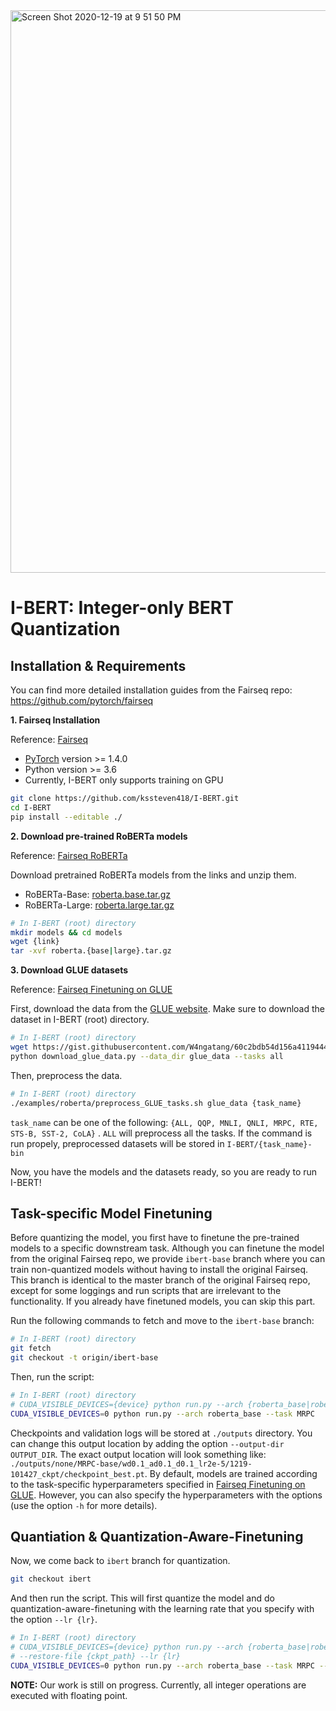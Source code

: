 <img width="900" alt="Screen Shot 2020-12-19 at 9 51 50 PM" src="https://user-images.githubusercontent.com/50283958/102689854-d5604e80-4244-11eb-83cd-5d75e76c8d04.png">

# I-BERT: Integer-only BERT Quantization


## Installation & Requirements
You can find more detailed installation guides from the Fairseq repo: https://github.com/pytorch/fairseq

**1. Fairseq Installation**

Reference: [Fairseq](https://github.com/pytorch/fairseq)
* [PyTorch](http://pytorch.org/) version >= 1.4.0
* Python version >= 3.6
* Currently, I-BERT only supports training on GPU

```bash
git clone https://github.com/kssteven418/I-BERT.git
cd I-BERT
pip install --editable ./
```

**2. Download pre-trained RoBERTa models**

Reference: [Fairseq RoBERTa](https://github.com/pytorch/fairseq/blob/master/examples/roberta/README.md)

Download pretrained RoBERTa models from the links and unzip them.
* RoBERTa-Base: [roberta.base.tar.gz](https://dl.fbaipublicfiles.com/fairseq/models/roberta.base.tar.gz)
* RoBERTa-Large: [roberta.large.tar.gz](https://dl.fbaipublicfiles.com/fairseq/models/roberta.large.tar.gz)
```bash
# In I-BERT (root) directory
mkdir models && cd models
wget {link}
tar -xvf roberta.{base|large}.tar.gz
```


**3. Download GLUE datasets**

Reference: [Fairseq Finetuning on GLUE](https://github.com/pytorch/fairseq/blob/master/examples/roberta/README.glue.md)

First, download the data from the [GLUE website](https://gluebenchmark.com/tasks). Make sure to download the dataset in I-BERT (root) directory.
```bash
# In I-BERT (root) directory
wget https://gist.githubusercontent.com/W4ngatang/60c2bdb54d156a41194446737ce03e2e/raw/17b8dd0d724281ed7c3b2aeeda662b92809aadd5/download_glue_data.py
python download_glue_data.py --data_dir glue_data --tasks all
```

Then, preprocess the data. 

```bash
# In I-BERT (root) directory
./examples/roberta/preprocess_GLUE_tasks.sh glue_data {task_name}
```
`task_name` can be one of the following: `{ALL, QQP, MNLI, QNLI, MRPC, RTE, STS-B, SST-2, CoLA}` .
`ALL` will preprocess all the tasks.
If the command is run propely, preprocessed datasets will be stored in `I-BERT/{task_name}-bin`

Now, you have the models and the datasets ready, so you are ready to run I-BERT!


## Task-specific Model Finetuning

Before quantizing the model, you first have to finetune the pre-trained models to a specific downstream task. 
Although you can finetune the model from the original Fairseq repo, we provide `ibert-base` branch where you can train non-quantized models without having to install the original Fairseq. 
This branch is identical to the master branch of the original Fairseq repo, except for some loggings and run scripts that are irrelevant to the functionality.
If you already have finetuned models, you can skip this part.

Run the following commands to fetch and move to the `ibert-base` branch:
```bash
# In I-BERT (root) directory
git fetch
git checkout -t origin/ibert-base
```

Then, run the script:
```bash
# In I-BERT (root) directory
# CUDA_VISIBLE_DEVICES={device} python run.py --arch {roberta_base|roberta_large} --task {task_name}
CUDA_VISIBLE_DEVICES=0 python run.py --arch roberta_base --task MRPC
```
Checkpoints and validation logs will be stored at `./outputs` directory. You can change this output location by adding the option `--output-dir OUTPUT_DIR`. The exact output location will look something like: `./outputs/none/MRPC-base/wd0.1_ad0.1_d0.1_lr2e-5/1219-101427_ckpt/checkpoint_best.pt`.
By default, models are trained according to the task-specific hyperparameters specified in [Fairseq Finetuning on GLUE](https://github.com/pytorch/fairseq/blob/master/examples/roberta/README.glue.md). However, you can also specify the hyperparameters with the options (use the option `-h` for more details). 


## Quantiation & Quantization-Aware-Finetuning

Now, we come back to `ibert` branch for quantization. 
```bash
git checkout ibert
```

And then run the script. This will first quantize the model and do quantization-aware-finetuning with the learning rate that you specify with the option `--lr {lr}`.
```bash
# In I-BERT (root) directory
# CUDA_VISIBLE_DEVICES={device} python run.py --arch {roberta_base|roberta_large} --task {task_name} \
# --restore-file {ckpt_path} --lr {lr}
CUDA_VISIBLE_DEVICES=0 python run.py --arch roberta_base --task MRPC --restore-file ckpt-best.pt --lr 1e-6
```

**NOTE:** Our work is still on progress. Currently, all integer operations are executed with floating point.
